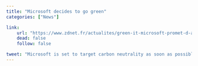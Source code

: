 ```yaml
---
title: "Microsoft decides to go green"
categories: ["News"]

link:
    url: "https://www.zdnet.fr/actualites/green-it-microsoft-promet-d-afficher-un-bilan-carbone-neutre-39771821.htm"
    dead: false
    follow: false

tweet: "Microsoft is set to target carbon neutrality as soon as possible internally."
---
```

